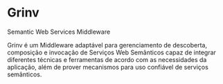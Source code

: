 Grinv
=====

Semantic Web Services Middleware

Grinv é um Middleware adaptável para gerenciamento de descoberta, composição e invocação de Serviços Web Semânticos capaz de integrar diferentes técnicas e ferramentas de acordo com as necessidades da aplicação, além de prover mecanismos para uso confiável de serviços semânticos.
